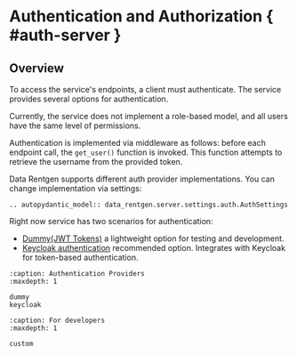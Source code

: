# Authentication and Authorization { #auth-server }

## Overview

To access the service's endpoints, a client must authenticate. The service provides several options for authentication.

Currently, the service does not implement a role-based model, and all users have the same level of permissions.

Authentication is implemented via middleware as follows: before each endpoint call, the `get_user()` function is invoked. This function attempts to retrieve the username from the provided token.

Data Rentgen supports different auth provider implementations. You can change implementation via settings:

```{eval-rst}
.. autopydantic_model:: data_rentgen.server.settings.auth.AuthSettings
```

Right now service has two scenarios for authentication:

- [Dummy(JWT Tokens)](https://jwt.io/) a lightweight option for testing and development.
- [Keycloak authentication](https://www.keycloak.org/) recommended option. Integrates with Keycloak for token-based authentication.

```{toctree}
:caption: Authentication Providers
:maxdepth: 1

dummy
keycloak
```

```{toctree}
:caption: For developers
:maxdepth: 1

custom
```
